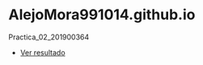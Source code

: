 # AlejoMora991014.github.io
Practica_02_201900364
* [Ver resultado](https://alejomora991014.github.io) 
